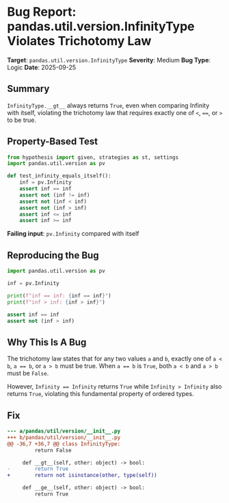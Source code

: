 # Bug Report: pandas.util.version.InfinityType Violates Trichotomy Law

**Target**: `pandas.util.version.InfinityType`
**Severity**: Medium
**Bug Type**: Logic
**Date**: 2025-09-25

## Summary

`InfinityType.__gt__` always returns `True`, even when comparing Infinity with itself, violating the trichotomy law that requires exactly one of `<`, `==`, or `>` to be true.

## Property-Based Test

```python
from hypothesis import given, strategies as st, settings
import pandas.util.version as pv

def test_infinity_equals_itself():
    inf = pv.Infinity
    assert inf == inf
    assert not (inf != inf)
    assert not (inf < inf)
    assert not (inf > inf)
    assert inf <= inf
    assert inf >= inf
```

**Failing input**: `pv.Infinity` compared with itself

## Reproducing the Bug

```python
import pandas.util.version as pv

inf = pv.Infinity

print(f"inf == inf: {inf == inf}")
print(f"inf > inf: {inf > inf}")

assert inf == inf
assert not (inf > inf)
```

## Why This Is A Bug

The trichotomy law states that for any two values `a` and `b`, exactly one of `a < b`, `a == b`, or `a > b` must be true. When `a == b` is `True`, both `a < b` and `a > b` must be `False`.

However, `Infinity == Infinity` returns `True` while `Infinity > Infinity` also returns `True`, violating this fundamental property of ordered types.

## Fix

```diff
--- a/pandas/util/version/__init__.py
+++ b/pandas/util/version/__init__.py
@@ -36,7 +36,7 @@ class InfinityType:
         return False

     def __gt__(self, other: object) -> bool:
-        return True
+        return not isinstance(other, type(self))

     def __ge__(self, other: object) -> bool:
         return True
```